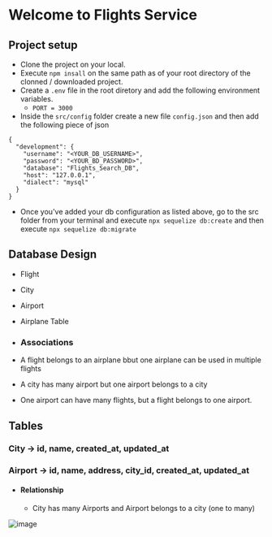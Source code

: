 # Welcome to Flights Service

## Project setup
- Clone the project on your local.
- Execute `npm insall` on the same path as of your root directory of the clonned / downloaded project.
- Create a `.env` file in the root diretory and add the following environment variables.
    - `PORT = 3000`
- Inside the `src/config` folder create a new file `config.json` and then add the following piece of json
```
{
  "development": {
    "username": "<YOUR_DB_USERNAME>",
    "password": "<YOUR_BD_PASSWORD>",
    "database": "Flights_Search_DB",
    "host": "127.0.0.1",
    "dialect": "mysql"
  }
}
```
- Once you've added your db configuration as listed above, go to the src folder from your terminal and execute `npx sequelize db:create` and then execute `npx sequelize db:migrate`

## Database Design
  - Flight
  - City
  - Airport
  - Airplane Table

  - ### Associations
  - A flight belongs to an airplane bbut one airplane can be used in multiple flights
  - A city has many airport but one airport belongs to a city
  - One airport can have many flights, but a flight belongs to one airport.

## Tables 

### City -> id, name, created_at, updated_at
### Airport -> id, name, address, city_id, created_at, updated_at
  - #### Relationship
    - City has many Airports and Airport belongs to a city (one to many)
   
![image](https://github.com/user-attachments/assets/12305222-cbc7-487f-b962-46961fec1836)

